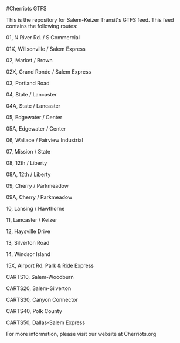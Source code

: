 #Cherriots GTFS

This is the repository for Salem-Keizer Transit's GTFS feed. This feed contains the following routes:

01, N River Rd. / S Commercial

01X, Willsonville / Salem  Express

02, Market / Brown

02X, Grand Ronde / Salem Express

03, Portland Road

04, State / Lancaster

04A, State / Lancaster

05, Edgewater / Center

05A, Edgewater / Center

06, Wallace / Fairview Industrial

07, Mission / State

08, 12th / Liberty

08A, 12th / Liberty

09, Cherry / Parkmeadow

09A, Cherry / Parkmeadow

10, Lansing / Hawthorne

11, Lancaster / Keizer

12, Haysville Drive

13, Silverton Road

14, Windsor Island

15X, Airport Rd. Park & Ride Express

CARTS10, Salem-Woodburn

CARTS20, Salem-Silverton

CARTS30, Canyon Connector

CARTS40, Polk County

CARTS50, Dallas-Salem Express

For more information, please visit our website at Cherriots.org
